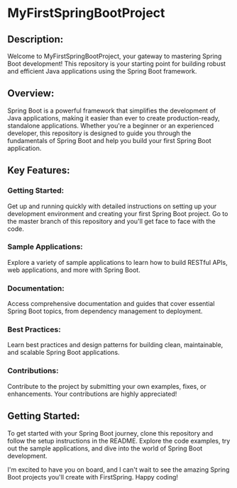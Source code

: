 # MyFirstSpringBootProject

## Description:

Welcome to MyFirstSpringBootProject, your gateway to mastering Spring Boot development! This repository is your starting point for building robust and efficient Java applications using the Spring Boot framework.

## Overview:

Spring Boot is a powerful framework that simplifies the development of Java applications, making it easier than ever to create production-ready, standalone applications. Whether you're a beginner or an experienced developer, this repository is designed to guide you through the fundamentals of Spring Boot and help you build your first Spring Boot application.

## Key Features:

### Getting Started: 
Get up and running quickly with detailed instructions on setting up your development environment and creating your first Spring Boot project. Go to the master branch of this repository and you'll get face to face with the code.

### Sample Applications: 
Explore a variety of sample applications to learn how to build RESTful APIs, web applications, and more with Spring Boot.

### Documentation: 
Access comprehensive documentation and guides that cover essential Spring Boot topics, from dependency management to deployment.

### Best Practices: 
Learn best practices and design patterns for building clean, maintainable, and scalable Spring Boot applications.

### Contributions: 
Contribute to the project by submitting your own examples, fixes, or enhancements. Your contributions are highly appreciated!

## Getting Started:

To get started with your Spring Boot journey, clone this repository and follow the setup instructions in the README. Explore the code examples, try out the sample applications, and dive into the world of Spring Boot development.

I'm excited to have you on board, and I can't wait to see the amazing Spring Boot projects you'll create with FirstSpring. 
Happy coding!
